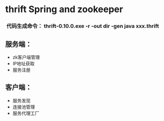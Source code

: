 # thrift Spring and zookeeper
###  代码生成命令： thrift-0.10.0.exe -r -out dir -gen java xxx.thrift
## 服务端：
+ zk客户端管理
+ IP地址获取
+ 服务注册

## 客户端：
+ 服务发现
+ 连接池管理
+ 服务代理工厂
